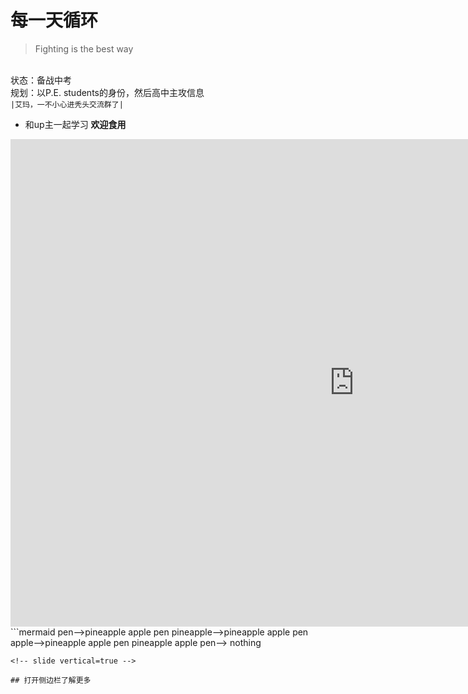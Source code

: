 # 每一天循环
> Fighting is the best way 
<!-- slide -->
</br>状态：备战中考
</br> 规划：以P.E. students的身份，然后高中主攻信息
</br> `|艾玛，一不小心进秃头交流群了|`
<!-- slide -->
+ 和up主一起学习 **欢迎食用**
<!-- slide vertical=true -->
<iframe 
    width="1100" 
    height="780" 
    src="https://live.bilibili.com/8397302?spm_id_from=333.851.b_62696c695f7265706f72745f6c697665.6"
    scrolling="no" 
    border="0" 
    frameborder="no" 
    framespacing="0" 
    allowfullscreen="false"> 
    </iframe>
<!-- slide -->
```mermaid
pen-->pineapple apple pen
pineapple-->pineapple apple pen
apple-->pineapple apple pen
pineapple apple pen--> nothing

```
<!-- slide vertical=true -->

## 打开侧边栏了解更多

